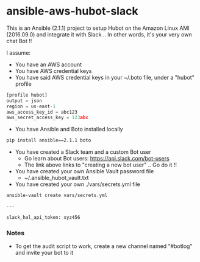 # ansible-aws-hubot-slack

This is an Ansible (2.1.1) project to setup Hubot on the Amazon Linux AMI (2016.09.0) and integrate it with Slack .. In other words, it's your very own chat Bot !!

I assume:
* You have an AWS account
* You have AWS credential keys
* You have said AWS credential keys in your ~/.boto file, under a "hubot" profile
```python
[profile hubot]
output = json
region = us-east-1
aws_access_key_id = abc123
aws_secret_access_key = 123abc
```
* You have Ansible and Boto installed locally
```bash
pip install ansible==2.1.1 boto
```
* You have created a Slack team and a custom Bot user
  * Go learn about Bot users: https://api.slack.com/bot-users
  * The link above links to "creating a new bot user" .. Go do it !!
* You have created your own Ansible Vault password file
  * ~/.ansible_hubot_vault.txt
* You have created your own ./vars/secrets.yml file
```bash
ansible-vault create vars/secrets.yml
```
```python
---

slack_hal_api_token: xyz456
```

### Notes
* To get the audit script to work, create a new channel named "#botlog" and invite your bot to it

